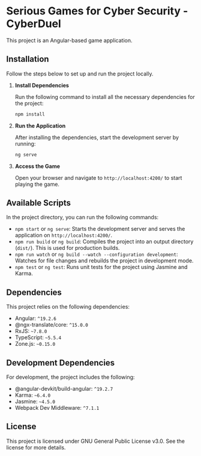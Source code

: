 # Serious Games for Cyber Security - CyberDuel

This project is an Angular-based game application.

## Installation

Follow the steps below to set up and run the project locally.

1.  **Install Dependencies**

    Run the following command to install all the necessary dependencies for the project:

    ```bash
    npm install
    ```

2.  **Run the Application**

    After installing the dependencies, start the development server by running:

    ```bash
    ng serve
    ```

3.  **Access the Game**

    Open your browser and navigate to `http://localhost:4200/` to start playing the game.

## Available Scripts

In the project directory, you can run the following commands:

* `npm start` or `ng serve`: Starts the development server and serves the application on `http://localhost:4200/`.
* `npm run build` or `ng build`: Compiles the project into an output directory (`dist/`). This is used for production builds.
* `npm run watch` or `ng build --watch --configuration development`: Watches for file changes and rebuilds the project in development mode.
* `npm test` or `ng test`: Runs unit tests for the project using Jasmine and Karma.

## Dependencies

This project relies on the following dependencies:

* Angular: `^19.2.6`
* @ngx-translate/core: `^15.0.0`
* RxJS: `~7.8.0`
* TypeScript: `~5.5.4`
* Zone.js: `~0.15.0`

## Development Dependencies

For development, the project includes the following:

* @angular-devkit/build-angular: `^19.2.7`
* Karma: `~6.4.0`
* Jasmine: `~4.5.0`
* Webpack Dev Middleware: `^7.1.1`

## License

This project is licensed under GNU General Public License v3.0. See the license for more details.
